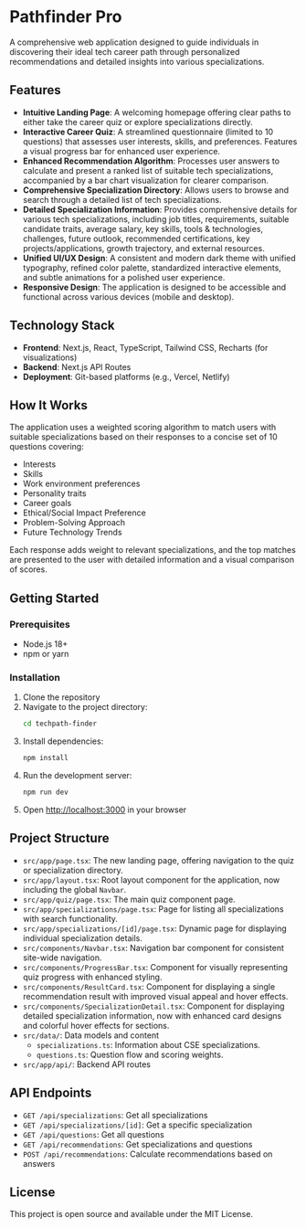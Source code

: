# Pathfinder Pro

A comprehensive web application designed to guide individuals in discovering their ideal tech career path through personalized recommendations and detailed insights into various specializations.

## Features

- **Intuitive Landing Page**: A welcoming homepage offering clear paths to either take the career quiz or explore specializations directly.
- **Interactive Career Quiz**: A streamlined questionnaire (limited to 10 questions) that assesses user interests, skills, and preferences. Features a visual progress bar for enhanced user experience.
- **Enhanced Recommendation Algorithm**: Processes user answers to calculate and present a ranked list of suitable tech specializations, accompanied by a bar chart visualization for clearer comparison.
- **Comprehensive Specialization Directory**: Allows users to browse and search through a detailed list of tech specializations.
- **Detailed Specialization Information**: Provides comprehensive details for various tech specializations, including job titles, requirements, suitable candidate traits, average salary, key skills, tools & technologies, challenges, future outlook, recommended certifications, key projects/applications, growth trajectory, and external resources.
- **Unified UI/UX Design**: A consistent and modern dark theme with unified typography, refined color palette, standardized interactive elements, and subtle animations for a polished user experience.
- **Responsive Design**: The application is designed to be accessible and functional across various devices (mobile and desktop).

## Technology Stack

- **Frontend**: Next.js, React, TypeScript, Tailwind CSS, Recharts (for visualizations)
- **Backend**: Next.js API Routes
- **Deployment**: Git-based platforms (e.g., Vercel, Netlify)

## How It Works

The application uses a weighted scoring algorithm to match users with suitable specializations based on their responses to a concise set of 10 questions covering:

- Interests
- Skills
- Work environment preferences
- Personality traits
- Career goals
- Ethical/Social Impact Preference
- Problem-Solving Approach
- Future Technology Trends

Each response adds weight to relevant specializations, and the top matches are presented to the user with detailed information and a visual comparison of scores.

## Getting Started

### Prerequisites

- Node.js 18+ 
- npm or yarn

### Installation

1. Clone the repository
2. Navigate to the project directory:
   ```bash
   cd techpath-finder
   ```
3. Install dependencies:
   ```bash
   npm install
   ```
4. Run the development server:
   ```bash
   npm run dev
   ```
5. Open [http://localhost:3000](http://localhost:3000) in your browser

## Project Structure

- `src/app/page.tsx`: The new landing page, offering navigation to the quiz or specialization directory.
- `src/app/layout.tsx`: Root layout component for the application, now including the global `Navbar`.
- `src/app/quiz/page.tsx`: The main quiz component page.
- `src/app/specializations/page.tsx`: Page for listing all specializations with search functionality.
- `src/app/specializations/[id]/page.tsx`: Dynamic page for displaying individual specialization details.
- `src/components/Navbar.tsx`: Navigation bar component for consistent site-wide navigation.
- `src/components/ProgressBar.tsx`: Component for visually representing quiz progress with enhanced styling.
- `src/components/ResultCard.tsx`: Component for displaying a single recommendation result with improved visual appeal and hover effects.
- `src/components/SpecializationDetail.tsx`: Component for displaying detailed specialization information, now with enhanced card designs and colorful hover effects for sections.
- `src/data/`: Data models and content
  - `specializations.ts`: Information about CSE specializations.
  - `questions.ts`: Question flow and scoring weights.
- `src/app/api/`: Backend API routes

## API Endpoints

- `GET /api/specializations`: Get all specializations
- `GET /api/specializations/[id]`: Get a specific specialization
- `GET /api/questions`: Get all questions
- `GET /api/recommendations`: Get specializations and questions
- `POST /api/recommendations`: Calculate recommendations based on answers

## License

This project is open source and available under the MIT License.